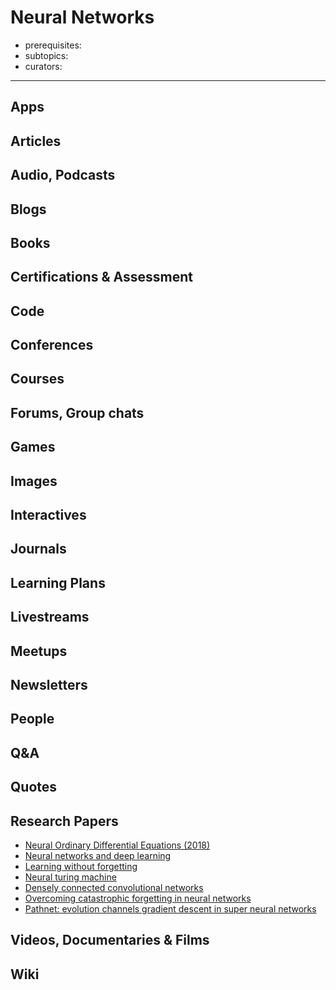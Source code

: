 # Neural Networks

- prerequisites:
- subtopics:
- curators:

------

## Apps

## Articles

## Audio, Podcasts

## Blogs

## Books

## Certifications & Assessment

## Code

## Conferences

## Courses

## Forums, Group chats

## Games

## Images

## Interactives

## Journals

## Learning Plans

## Livestreams

## Meetups

## Newsletters

## People

## Q&A

## Quotes

## Research Papers

- [Neural Ordinary Differential Equations (2018)](https://arxiv.org/abs/1806.07366)
- [Neural networks and deep learning](http://neuralnetworksanddeeplearning.com/)
- [Learning without forgetting](https://arxiv.org/pdf/1606.09282.pdf)
- [Neural turing machine](http://en.wikipedia.org/wiki/Neural_Turing_machine)
- [Densely connected convolutional networks](https://arxiv.org/abs/1608.06993)
- [Overcoming catastrophic forgetting in neural networks](http://www.pnas.org/content/early/2017/03/13/1611835114.full.pdf)
- [Pathnet: evolution channels gradient descent in super neural networks](https://arxiv.org/pdf/1701.08734.pdf)

## Videos, Documentaries & Films

## Wiki
